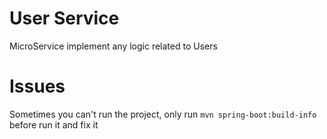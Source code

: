 # User Service

MicroService implement any logic related to Users

# Issues

Sometimes you can't run the project, only run ```mvn spring-boot:build-info``` before run it and fix it
